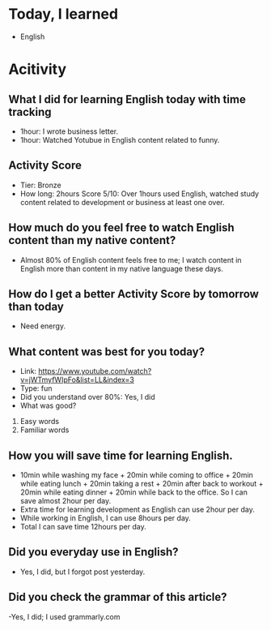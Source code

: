 # Today, I learned 
- English

# Acitivity
## What I did for learning English today with time tracking
- 1hour: I wrote business letter.
- 1hour: Watched Yotubue in English content related to funny.

## Activity Score
- Tier: Bronze
- How long: 2hours
Score 5/10: Over 1hours used English, watched study content related to development or business at least one over.

## How much do you feel free to watch English content than my native content?
- Almost 80% of English content feels free to me; I watch content in English more than content in my native language these days.

## How do I get a better Activity Score by tomorrow than today
- Need energy.

## What content was best for you today?
- Link: https://www.youtube.com/watch?v=jWTmyfWIpFo&list=LL&index=3
- Type: fun
- Did you understand over 80%:  Yes, I did
- What was good?
1. Easy words
2. Familiar words

## How you will save time for learning English.
- 10min while washing my face + 20min while coming to office + 20min while eating lunch + 20min taking a rest + 20min after back to workout + 20min while eating dinner + 20min while back to the office. So I can save almost 2hour per day.
- Extra time for learning development as English can use 2hour per day.
- While working in English, I can use 8hours per day.
- Total I can save time 12hours per day.

## Did you everyday use in English?
- Yes, I did, but I forgot post yesterday. 

## Did you check the grammar of this article?
-Yes, I did; I used grammarly.com 

